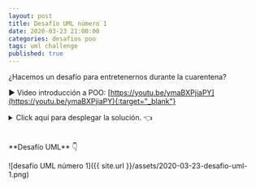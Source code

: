```yaml
---
layout: post
title: Desafío UML número 1
date: 2020-03-23 21:00:00
categories: desafios poo
tags: uml challenge
published: true
---
```


¿Hacemos un desafío para entretenernos durante la cuarentena?

▶️ Video introducción a POO: [https://youtu.be/ymaBXPjiaPY](https://youtu.be/ymaBXPjiaPY){:target="_blank"}

<details><summary>Click aquí para desplegar la solución. 👈</summary>
<br />
<div markdown="1">![Solución al desafío]({{ site.url }}/assets/2020-03-23-desafio-uml-1-solucion.png)
  </div></details>

<br />
<br />
**Desafío UML** 👇

![desafío UML número 1]({{ site.url }}/assets/2020-03-23-desafio-uml-1.png)

